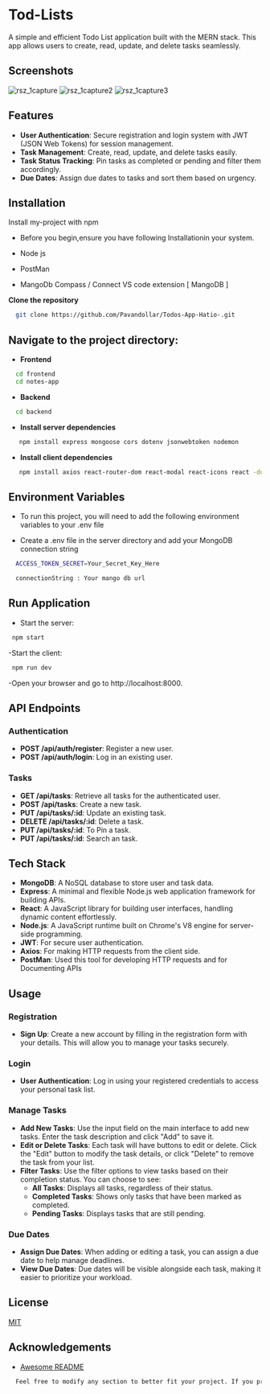 # Tod-Lists

A simple and efficient Todo List application built with the MERN stack. This app allows users to create, read, update, and delete tasks seamlessly.


## Screenshots

![rsz_1capture](https://github.com/user-attachments/assets/7af1c3da-faff-47b6-97b9-adda014a84ee)
![rsz_1capture2](https://github.com/user-attachments/assets/7158a607-c18c-41bc-a079-7538c0389393)
![rsz_1capture3](https://github.com/user-attachments/assets/303fe20a-47c4-45ab-9742-5ed660a61e54)





## Features

- **User Authentication**: Secure registration and login system with JWT (JSON Web Tokens) for session management.
- **Task Management**: Create, read, update, and delete tasks easily.
- **Task Status Tracking**: Pin tasks as completed or pending and filter them accordingly.
- **Due Dates**: Assign due dates to tasks and sort them based on urgency.


## Installation

Install my-project with npm

- Before you begin,ensure you have following Installationin your system.

- Node js
- PostMan
- MangoDb Compass / Connect VS code extension [ MangoDB ]

**Clone the repository**
   
```bash
  git clone https://github.com/Pavandollar/Todos-App-Hatio-.git
```

    
## Navigate to the project directory:


- **Frontend**

```bash
  cd frontend
  cd notes-app
```
- **Backend**

```bash
  cd backend
```
- **Install server dependencies**

```bash
   npm install express mongoose cors dotenv jsonwebtoken nodemon
```

- **Install client dependencies**

```bash
   npm install axios react-router-dom react-modal react-icons react -dom
```
## Environment Variables

- To run this project, you will need to add the following environment variables to your .env file


- Create a .env file in the server directory and add your MongoDB connection string

```bash
  ACCESS_TOKEN_SECRET=Your_Secret_Key_Here
```
```bash
  connectionString : Your mango db url
```
## Run Application

- Start the server:

```bash
 npm start
```

-Start the client:
```bash
 npm run dev
```
-Open your browser and go to http://localhost:8000.
## API Endpoints

### Authentication
- **POST /api/auth/register**: Register a new user.
- **POST /api/auth/login**: Log in an existing user.

### Tasks
- **GET /api/tasks**: Retrieve all tasks for the authenticated user.
- **POST /api/tasks**: Create a new task.
- **PUT /api/tasks/:id**: Update an existing task.
- **DELETE /api/tasks/:id**: Delete a task.
- **PUT /api/tasks/:id**: To Pin a task.
- **PUT /api/tasks/:id**: Search an task.
## Tech Stack


- **MongoDB**: A NoSQL database to store user and task data.
- **Express**: A minimal and flexible Node.js web application framework for building APIs.
- **React**: A JavaScript library for building user interfaces, handling dynamic content effortlessly.
- **Node.js**: A JavaScript runtime built on Chrome's V8 engine for server-side programming.
- **JWT**: For secure user authentication.
- **Axios**: For making HTTP requests from the client side.
- **PostMan**: Used this tool for developing HTTP requests and for Documenting APIs
## Usage

### Registration
- **Sign Up**: Create a new account by filling in the registration form with your details. This will allow you to manage your tasks securely.

### Login
- **User Authentication**: Log in using your registered credentials to access your personal task list.

### Manage Tasks
- **Add New Tasks**: Use the input field on the main interface to add new tasks. Enter the task description and click "Add" to save it.
- **Edit or Delete Tasks**: Each task will have buttons to edit or delete. Click the "Edit" button to modify the task details, or click "Delete" to remove the task from your list.
- **Filter Tasks**: Use the filter options to view tasks based on their completion status. You can choose to see:
  - **All Tasks**: Displays all tasks, regardless of their status.
  - **Completed Tasks**: Shows only tasks that have been marked as completed.
  - **Pending Tasks**: Displays tasks that are still pending.

### Due Dates
- **Assign Due Dates**: When adding or editing a task, you can assign a due date to help manage deadlines. 
- **View Due Dates**: Due dates will be visible alongside each task, making it easier to prioritize your workload.


## License

[MIT](https://choosealicense.com/licenses/mit/)


## Acknowledgements

 
 - [Awesome README](https://github.com/matiassingers/awesome-readme)
 
```bash
  Feel free to modify any section to better fit your project. If you provide more details about the app's functionality or specific technologies, I can help you refine it further!
